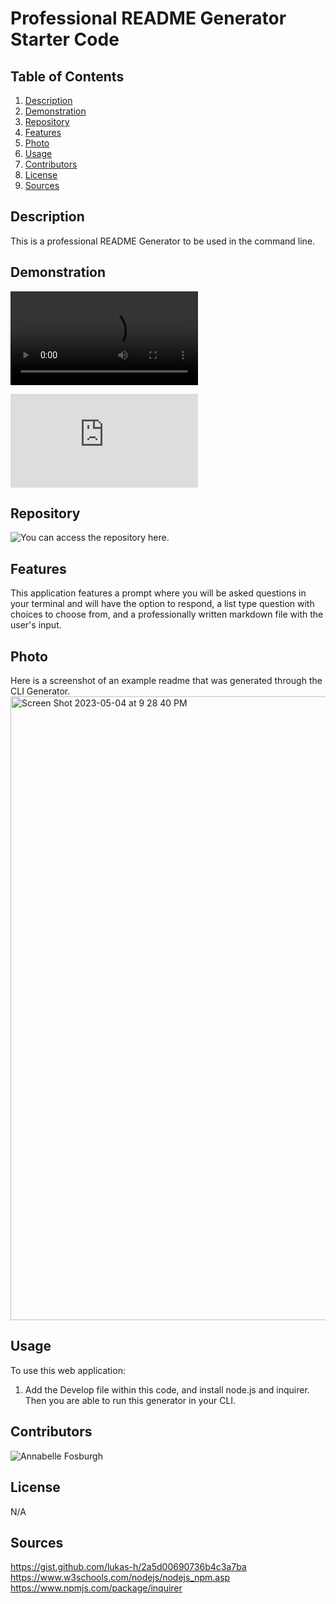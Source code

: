 # Professional README Generator Starter Code
## Table of Contents
  1. [Description](#Description)
  2. [Demonstration](#Demonstration)
  3. [Repository](#Repository)
  4. [Features](#Features)
  5. [Photo](#Photo)
  5. [Usage](#Usage)
  6. [Contributors](#Contributors)
  7. [License](#License)
  8. [Sources](#Sources)

   ## Description
   This is a professional README Generator to be used in the command line. 
   
   ## Demonstration
   
   ![Video Demonstration that the prompts run, the user's input is recieved and a markdown is generated properly](https://user-images.githubusercontent.com/124208861/236367409-e9d2eaad-d3ea-4c85-91b4-60daf8a13dbf.mp4)
   
   ![An Example README.md file that was created with the generator](https://github.com/annabellefosburgh/complex-bee/blob/main/Develop/README.md)

   ## Repository
   ![You can access the repository here.](https://github.com/annabellefosburgh/complex-bee)

   ## Features
   This application features a prompt where you will be asked questions in your terminal and will have the option to respond, a list type question with choices to choose from, and a professionally written markdown file with the user's input. 

## Photo
  Here is a screenshot of an example readme that was generated through the CLI Generator.
  <img width="998" alt="Screen Shot 2023-05-04 at 9 28 40 PM" src="https://user-images.githubusercontent.com/124208861/236367690-e4c4aa6c-79e4-4cc8-8fbe-22d36fbe05b6.png">

   ## Usage
   To use this web application:
   1. Add the Develop file within this code, and install node.js and inquirer. Then you are able to run this generator in your CLI.

   ## Contributors
   ![Annabelle Fosburgh](www.github.com/annabellefosburgh)

   ## License
  N/A

   ## Sources
   https://gist.github.com/lukas-h/2a5d00690736b4c3a7ba
   https://www.w3schools.com/nodejs/nodejs_npm.asp
   https://www.npmjs.com/package/inquirer
